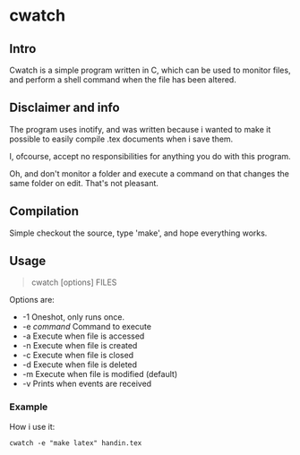 # cwatch #

## Intro ##

Cwatch is a simple program written in C, which can be used to monitor files,
and perform a shell command when the file has been altered.

## Disclaimer and info ##

The program uses inotify, and was written because i wanted to make
it possible to easily compile .tex documents when i save them.

I, ofcourse, accept no responsibilities for anything you do with this program.

Oh, and don't monitor a folder and execute a command on that changes the
same folder on edit.
That's not pleasant.

## Compilation ##

Simple checkout the source, type 'make', and hope everything works.

## Usage ##

> cwatch [options] FILES

Options are:

*	-1  Oneshot, only runs once.
*	-e *command* Command to execute
*	-a  Execute when file is accessed
*	-n  Execute when file is created
*	-c  Execute when file is closed
*	-d  Execute when file is deleted
*	-m  Execute when file is modified (default)
*	-v  Prints when events are received

### Example ###

How i use it:

	cwatch -e "make latex" handin.tex
